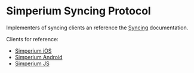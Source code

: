 # Simperium Syncing Protocol

Implementers of syncing clients an reference the [Syncing][] documentation.

[Syncing]: ./Syncing.md

Clients for reference:

- [Simperium iOS][]
- [Simperium Android][]
- [Simperium JS][]

[Simperium iOS]: https://github.com/simperium/simperium-ios
[Simperium Android]: https://github.com/simperium/simperium-android
[Simperium JS]: https://github.com/simperium/simperium-js